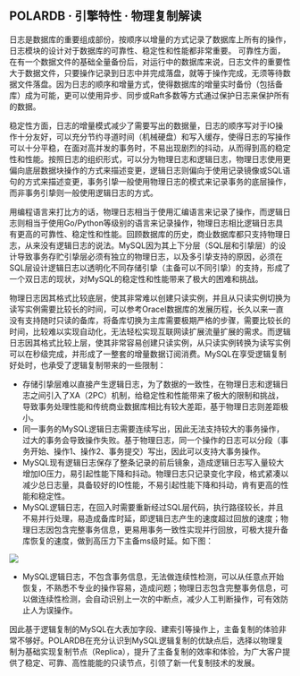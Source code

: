 ## POLARDB · 引擎特性 · 物理复制解读


日志是数据库的重要组成部份，按顺序以增量的方式记录了数据库上所有的操作，日志模块的设计对于数据库的可靠性、稳定性和性能都非常重要。 可靠性方面，在有一个数据文件的基础全量备份后，对运行中的数据库来说，日志文件的重要性大于数据文件，只要操作记录到日志中并完成落盘，就等于操作完成，无须等待数据文件落盘。因为日志的顺序和增量方式，使得数据库的增量实时备份（包括备库）成为可能，更可以使用异步、同步或Raft多数等方式通过保护日志来保护所有的数据。  


稳定性方面，日志的增量模式减少了需要写出的数据量，日志的顺序写对于IO操作十分友好，可以充分节约寻道时间（机械硬盘）和写入缓存，使得日志的写操作可以十分平稳，在面对高并发的事务时，不易出现剧烈的抖动，从而得到高的稳定性和性能。按照日志的组织形式，可以分为物理日志和逻辑日志，物理日志使用更偏向底层数据块操作的方式来描述变更，逻辑日志则偏向于使用记录镜像或SQL语句的方式来描述变更，事务引挚一般使用物理日志的模式来记录事务的底层操作，而非事务引挚则一般使用逻辑日志的方式。  


用编程语言来打比方的话，物理日志相当于使用汇编语言来记录了操作，而逻辑日志则相当于使用Go/Python等级别的语言来记录操作，物理日志相比逻辑日志具有更高的可靠性、稳定性和性能。回顾数据库的历史，商业数据库都只支持物理日志，从来没有逻辑日志的说法。MySQL因为其上下分层（SQL层和引挚层）的设计导致事务存贮引挚层必须有独立的物理日志，以及多引挚支持的原因，必须在SQL层设计逻辑日志以透明化不同存储引挚（主备可以不同引挚）的支持，形成了一个双日志的现状，对MySQL的稳定性和性能带来了极大的困难和挑战。  


物理日志因其格式比较底层，使其非常难以创建只读实例，并且从只读实例切换为读写实例需要比较长的时间，可以参考Oracel数据库的发展历程，长久以来一直没有支持随时只读的备库，将备库切换为主库需要极期严格的步骤，需要比较长的时间，比较难以实现自动化，无法轻松实现互联网读扩展流量扩展的需求。而逻辑日志因其格式比较上层，使其非常容易创建只读实例，从只读实例转换为读写实例可以在秒级完成，并形成了一整套的增量数据订阅消费。MySQL在享受逻辑复制好处时，也承受了逻辑复制带来的一些限制：  


* 存储引挚层难以直接产生逻辑日志，为了数据的一致性，在物理日志和逻辑日志之间引入了XA（2PC）机制，给稳定性和性能带来了极大的限制和挑战，导致事务处理性能和传统商业数据库相比有较大差距，基于物理日志则差距极小。
* 同一事务的MySQL逻辑日志需要连续写出，因此无法支持较大的事务操作，过大的事务会导致操作失败。基于物理日志，同一个操作的日志可以分段（事务开始、操作1、操作2、事务提交）写出，因此可以支持大事务操作。
* MySQL现有逻辑日志保存了整条记录的前后镜象，造成逻辑日志写入量较大增加IO压力，易引起性能下降和抖动。物理日志只记录变化字段，格式紧凑以减少总日志量，具备较好的IO性能，不易引起性能下降和抖动，肯有更高的性能和稳定性。
* MySQL逻辑日志，在回入时需要重新经过SQL层代码，执行路径较长，并且不易并行处理，易造成备库时延，即逻辑日志产生的速度超过回放的速度；物理日志因包含完整事务信息，更易用事务一致性实现并行回放，可极大提升备库恢复的速度，做到高压力下主备ms级时延。如下图：



![][0]  


* MySQL逻辑日志，不包含事务信息，无法做连续性检测，可以从任意点开始恢复，不熟悉不专业的操作容易，造成问题；物理日志包含完整事务信息，可以做连续性检测，会自动识别上一次的中断点，减少人工判断操作，可有效防止人为误操作。



因此基于逻辑复制的MySQL在大表加字段、建索引等操作上，主备复制的体验非常不够好。POLARDB在充分认识到MySQL逻辑复制的优缺点后，选择以物理复制为基础实现复制节点（Replica），提升了主备复制的效率和体验，为广大客户提供了稳定、可靠、高性能能的只读节点，引领了新一代复制技术的发展。  


[0]: https://cdn.nlark.com/lark/0/2018/png/4599/1543583642207-411ca42e-663b-4b5f-8f27-eddee14f49ae.png